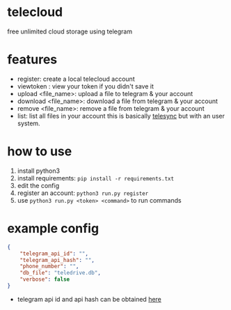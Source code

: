 # telecloud
free unlimited cloud storage using telegram

# features
- register: create a local telecloud account
- viewtoken <user> <pass>: view your token if you didn't save it
- <token> upload <file_name>: upload a file to telegram & your account
- <token> download <file_name>: download a file from telegram & your account
- <token> remove <file_name>: remove a file from telegram & your account
- <token> list: list all files in your account
this is basically [telesync](https://github.com/FujiwaraChoki/TeleSync) but with an user system.

# how to use
1. install python3
2. install requirements: `pip install -r requirements.txt`
3. edit the config
4. register an account: `python3 run.py register`
5. use `python3 run.py <token> <command>` to run commands

# example config
```json
{
    "telegram_api_id": "",
    "telegram_api_hash": "",
    "phone_number": "",
    "db_file": "teledrive.db",
    "verbose": false
}
```
- telegram api id and api hash can be obtained [here](https://my.telegram.org/apps)

